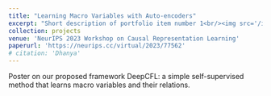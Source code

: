 ```yaml
---
title: "Learning Macro Variables with Auto-encoders"
excerpt: "Short description of portfolio item number 1<br/><img src='/images/DeepCFL_preview.png'>"
collection: projects
venue: 'NeurIPS 2023 Workshop on Causal Representation Learning'
paperurl: 'https://neurips.cc/virtual/2023/77562'
# citation: 'Dhanya'
---
```

Poster on our proposed framework DeepCFL: a simple self-supervised method that learns macro variables and their relations.

